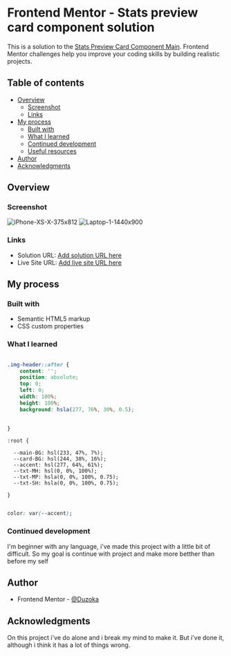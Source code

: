  # Frontend Mentor - Stats preview card component solution

This is a solution to the [Stats Preview Card Component Main](https://www.frontendmentor.io/challenges/nft-preview-card-component-SbdUL_w0U). Frontend Mentor challenges help you improve your coding skills by building realistic projects. 

## Table of contents

- [Overview](#overview)
  - [Screenshot](#screenshot)
  - [Links](#links)
- [My process](#my-process)
  - [Built with](#built-with)
  - [What I learned](#what-i-learned)
  - [Continued development](#continued-development)
  - [Useful resources](#useful-resources)
- [Author](#author)
- [Acknowledgments](#acknowledgments)


## Overview

### Screenshot
![iPhone-XS-X-375x812](https://user-images.githubusercontent.com/102036752/215489008-cb10d31c-5c25-470b-8994-52bdf345ecd8.png)
![Laptop-1-1440x900](https://user-images.githubusercontent.com/102036752/215488687-50efd964-236a-4b61-a425-ad38e4c049cf.png)


### Links

- Solution URL: [Add solution URL here](https://your-solution-url.com)
- Live Site URL: [Add live site URL here](https://your-live-site-url.com)

## My process

### Built with

- Semantic HTML5 markup
- CSS custom properties

### What I learned

```css 

.img-header::after {
    content: '';
    position: absolute;
    top: 0;
    left: 0;
    width: 100%;
    height: 100%;
    background: hsla(277, 76%, 30%, 0.5);
    

}
```

```
:root {

  --main-BG: hsl(233, 47%, 7%);
  --card-BG: hsl(244, 38%, 16%);
  --accent: hsl(277, 64%, 61%);
  --txt-MH: hsl(0, 0%, 100%);
  --txt-MP: hsla(0, 0%, 100%, 0.75);
  --txt-SH: hsla(0, 0%, 100%, 0.75);

}
```

```CSS

color: var(--accent);

```


### Continued development

 I'm beginner with any language, i've made this project with a little bit of difficult. So my goal is continue with project and make more betther than before my self


## Author

- Frontend Mentor - [@Duzoka](https://www.frontendmentor.io/profile/Duzoka)


## Acknowledgments

On this project i've do alone and i break my mind to make it. But i've done it, although i think it has a lot of things wrong.


